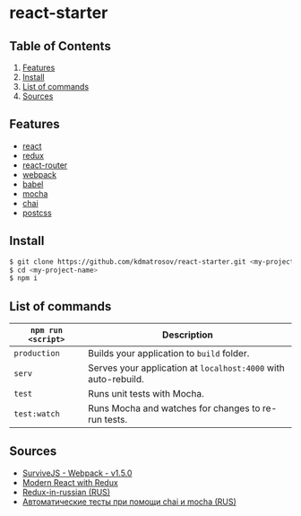 # react-starter

## Table of Contents
1. [Features](#features)
1. [Install](#install)
1. [List of commands](#list-of-commands)
1. [Sources](#sources)

## Features
* [react](https://github.com/facebook/react)
* [redux](https://github.com/rackt/redux)
* [react-router](https://github.com/rackt/react-router)
* [webpack](https://github.com/webpack/webpack)
* [babel](https://github.com/babel/babel)
* [mocha](https://github.com/mochajs/mocha)
* [chai](https://github.com/chaijs/chai)
* [postcss](https://github.com/postcss/postcss)

## Install
```bash
$ git clone https://github.com/kdmatrosov/react-starter.git <my-project-name>
$ cd <my-project-name>
$ npm i
```
## List of commands

|`npm run <script>`|Description|
|------------------|-----------|
|`production`| Builds your application to `build` folder.|
|`serv`| Serves your application at `localhost:4000` with auto-rebuild.|
|`test`|Runs unit tests with Mocha.|
|`test:watch`|Runs Mocha and watches for changes to re-run tests.|

## Sources
* [SurviveJS - Webpack - v1.5.0](http://survivejs.com/blog/survivejs-webpack-150/)
* [Modern React with Redux](https://www.udemy.com/react-redux/)
* [Redux-in-russian (RUS)](https://github.com/rajdee/redux-in-russian)
* [Автоматические тесты при помощи chai и mocha (RUS)](https://learn.javascript.ru/testing)
